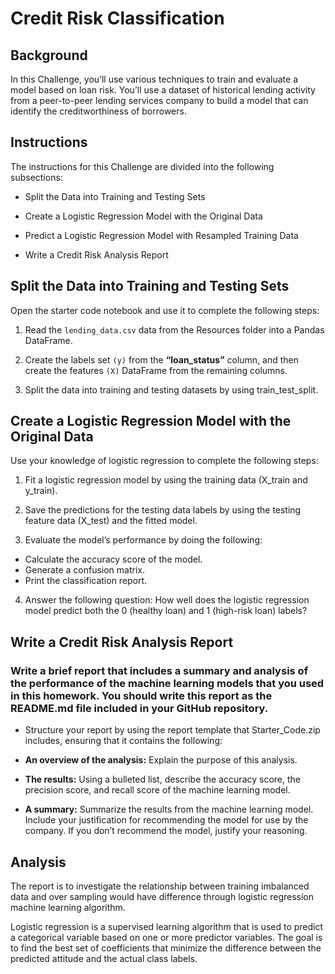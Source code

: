 # Credit Risk Classification

## Background

In this Challenge, you’ll use various techniques to train and evaluate a model based on loan risk. You’ll use a dataset of historical lending activity from a peer-to-peer lending services company to build a model that can identify the creditworthiness of borrowers.

## Instructions

The instructions for this Challenge are divided into the following subsections:

- Split the Data into Training and Testing Sets

- Create a Logistic Regression Model with the Original Data

- Predict a Logistic Regression Model with Resampled Training Data

- Write a Credit Risk Analysis Report

## Split the Data into Training and Testing Sets

Open the starter code notebook and use it to complete the following steps:

1. Read the ``` lending_data.csv ``` data from the Resources folder into a Pandas DataFrame.

2. Create the labels set ```(y)``` from the **“loan_status”** column, and then create the features ```(X)``` DataFrame from the remaining columns.

3. Split the data into training and testing datasets by using train_test_split.

## Create a Logistic Regression Model with the Original Data
Use your knowledge of logistic regression to complete the following steps:

1. Fit a logistic regression model by using the training data (X_train and y_train).

2. Save the predictions for the testing data labels by using the testing feature data (X_test) and the fitted model.

3. Evaluate the model’s performance by doing the following:

  - Calculate the accuracy score of the model.
  - Generate a confusion matrix.
  - Print the classification report.

4. Answer the following question: How well does the logistic regression model predict both the 0 (healthy loan) and 1 (high-risk loan) labels?

## Write a Credit Risk Analysis Report
### Write a brief report that includes a summary and analysis of the performance of the machine learning models that you used in this homework. You should write this report as the README.md file included in your GitHub repository.

- Structure your report by using the report template that Starter_Code.zip includes, ensuring that it contains the following:

- **An overview of the analysis:** Explain the purpose of this analysis.

- **The results:** Using a bulleted list, describe the accuracy score, the precision score, and recall score of the machine learning model.

- **A summary:** Summarize the results from the machine learning model. Include your justification for recommending the model for use by the company. If you don’t recommend the model, justify your reasoning.


## Analysis

The report is to investigate the relationship between training imbalanced data and over sampling would have difference through logistic regression machine learning algorithm.

Logistic regression is a supervised learning algorithm that is used to predict a categorical variable based on one or more predictor variables. The goal is to find the best set of coefficients that minimize the difference between the predicted attitude and the actual class labels.

